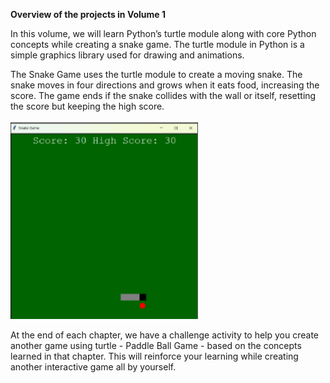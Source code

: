 **Overview of the projects in Volume 1**

In this volume, we will learn Python’s turtle module along with core Python concepts while creating a snake game. 
The turtle module in Python is a simple graphics library used for drawing and animations.

The Snake Game uses the turtle module to create a moving snake. The snake moves in four directions and grows when it eats food, increasing the score. 
The game ends if the snake collides with the wall or itself, resetting the score but keeping the high score. 

<img src="https://github.com/AvaniAbhijit/2025-26/blob/main/Grade%205/snake%20game%20output.png" width="300">

At the end of each chapter, we have a challenge activity to help you create another game using turtle -
Paddle Ball Game - based on the concepts learned in that chapter. 
This will reinforce your learning while creating another interactive game all by yourself.
